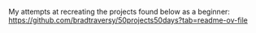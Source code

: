 My attempts at recreating the projects found below as a beginner:
https://github.com/bradtraversy/50projects50days?tab=readme-ov-file
